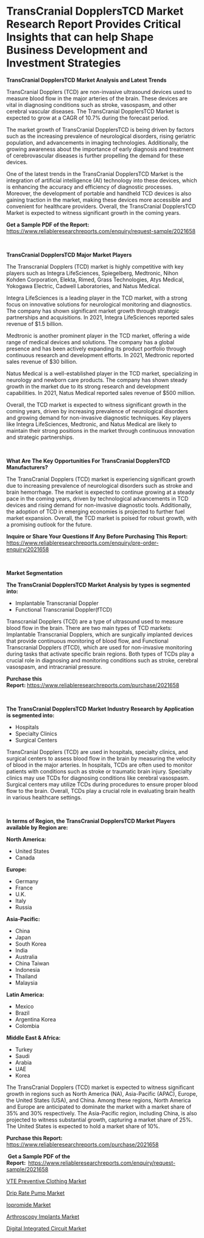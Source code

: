 <p><h1>TransCranial DopplersTCD Market Research Report Provides Critical Insights that can help Shape Business Development and Investment Strategies</h1></p><p><strong>TransCranial DopplersTCD Market Analysis and Latest Trends</strong></p>
<p><p>TransCranial Dopplers (TCD) are non-invasive ultrasound devices used to measure blood flow in the major arteries of the brain. These devices are vital in diagnosing conditions such as stroke, vasospasm, and other cerebral vascular diseases. The TransCranial DopplersTCD Market is expected to grow at a CAGR of 10.7% during the forecast period.</p><p>The market growth of TransCranial DopplersTCD is being driven by factors such as the increasing prevalence of neurological disorders, rising geriatric population, and advancements in imaging technologies. Additionally, the growing awareness about the importance of early diagnosis and treatment of cerebrovascular diseases is further propelling the demand for these devices.</p><p>One of the latest trends in the TransCranial DopplersTCD Market is the integration of artificial intelligence (AI) technology into these devices, which is enhancing the accuracy and efficiency of diagnostic processes. Moreover, the development of portable and handheld TCD devices is also gaining traction in the market, making these devices more accessible and convenient for healthcare providers. Overall, the TransCranial DopplersTCD Market is expected to witness significant growth in the coming years.</p></p>
<p><strong>Get a Sample PDF of the Report:&nbsp;</strong> <a href="https://www.reliableresearchreports.com/enquiry/request-sample/2021658">https://www.reliableresearchreports.com/enquiry/request-sample/2021658</a></p>
<p>&nbsp;</p>
<p><strong>TransCranial DopplersTCD Major Market Players</strong></p>
<p><p>The Transcranial Dopplers (TCD) market is highly competitive with key players such as Integra LifeSciences, Spiegelberg, Medtronic, Nihon Kohden Corporation, Elekta, Rimed, Grass Technologies, Atys Medical, Yokogawa Electric, Cadwell Laboratories, and Natus Medical.</p><p>Integra LifeSciences is a leading player in the TCD market, with a strong focus on innovative solutions for neurological monitoring and diagnostics. The company has shown significant market growth through strategic partnerships and acquisitions. In 2021, Integra LifeSciences reported sales revenue of $1.5 billion.</p><p>Medtronic is another prominent player in the TCD market, offering a wide range of medical devices and solutions. The company has a global presence and has been actively expanding its product portfolio through continuous research and development efforts. In 2021, Medtronic reported sales revenue of $30 billion.</p><p>Natus Medical is a well-established player in the TCD market, specializing in neurology and newborn care products. The company has shown steady growth in the market due to its strong research and development capabilities. In 2021, Natus Medical reported sales revenue of $500 million.</p><p>Overall, the TCD market is expected to witness significant growth in the coming years, driven by increasing prevalence of neurological disorders and growing demand for non-invasive diagnostic techniques. Key players like Integra LifeSciences, Medtronic, and Natus Medical are likely to maintain their strong positions in the market through continuous innovation and strategic partnerships.</p></p>
<p>&nbsp;</p>
<p><strong>What Are The Key Opportunities For TransCranial DopplersTCD Manufacturers?</strong></p>
<p><p>The TransCranial Dopplers (TCD) market is experiencing significant growth due to increasing prevalence of neurological disorders such as stroke and brain hemorrhage. The market is expected to continue growing at a steady pace in the coming years, driven by technological advancements in TCD devices and rising demand for non-invasive diagnostic tools. Additionally, the adoption of TCD in emerging economies is projected to further fuel market expansion. Overall, the TCD market is poised for robust growth, with a promising outlook for the future.</p></p>
<p><strong>Inquire or Share Your Questions If Any Before Purchasing This Report:</strong> <a href="https://www.reliableresearchreports.com/enquiry/pre-order-enquiry/2021658">https://www.reliableresearchreports.com/enquiry/pre-order-enquiry/2021658</a></p>
<p>&nbsp;</p>
<p><strong>Market Segmentation</strong></p>
<p><strong>The TransCranial DopplersTCD Market Analysis by types is segmented into:</strong></p>
<p><ul><li>Implantable Transcranial Doppler</li><li>Functional Transcranial Doppler(fTCD)</li></ul></p>
<p><p>Transcranial Dopplers (TCD) are a type of ultrasound used to measure blood flow in the brain. There are two main types of TCD markets: Implantable Transcranial Dopplers, which are surgically implanted devices that provide continuous monitoring of blood flow, and Functional Transcranial Dopplers (fTCD), which are used for non-invasive monitoring during tasks that activate specific brain regions. Both types of TCDs play a crucial role in diagnosing and monitoring conditions such as stroke, cerebral vasospasm, and intracranial pressure.</p></p>
<p><strong>Purchase this Report:&nbsp;</strong><a href="https://www.reliableresearchreports.com/purchase/2021658">https://www.reliableresearchreports.com/purchase/2021658</a></p>
<p>&nbsp;</p>
<p><strong>The TransCranial DopplersTCD Market Industry Research by Application is segmented into:</strong></p>
<p><ul><li>Hospitals</li><li>Specialty Clinics</li><li>Surgical Centers</li></ul></p>
<p><p>TransCranial Dopplers (TCD) are used in hospitals, specialty clinics, and surgical centers to assess blood flow in the brain by measuring the velocity of blood in the major arteries. In hospitals, TCDs are often used to monitor patients with conditions such as stroke or traumatic brain injury. Specialty clinics may use TCDs for diagnosing conditions like cerebral vasospasm. Surgical centers may utilize TCDs during procedures to ensure proper blood flow to the brain. Overall, TCDs play a crucial role in evaluating brain health in various healthcare settings.</p></p>
<p>&nbsp;</p>
<p><strong>In terms of Region, the TransCranial DopplersTCD Market Players available by Region are:</strong></p>
<p>
    <p> <strong> North America: </strong>
        <ul>
            <li>United States</li>
            <li>Canada</li>
        </ul>
        </p> 
    <p> <strong> Europe: </strong>
        <ul>
            <li>Germany</li>
            <li>France</li>
            <li>U.K.</li>
            <li>Italy</li>
            <li>Russia</li>
        </ul>
        </p> 
    <p> <strong> Asia-Pacific: </strong>
        <ul>
            <li>China</li>
            <li>Japan</li>
            <li>South Korea</li>
            <li>India</li>
            <li>Australia</li>
            <li>China Taiwan</li>
            <li>Indonesia</li>
            <li>Thailand</li>
            <li>Malaysia</li>
        </ul>
        </p> 
    <p> <strong> Latin America: </strong>
        <ul>
            <li>Mexico</li>
            <li>Brazil</li>
            <li>Argentina Korea</li>
            <li>Colombia</li>
        </ul>
        </p> 
    <p> <strong> Middle East & Africa: </strong>
        <ul>
            <li>Turkey</li>
            <li>Saudi</li>
            <li>Arabia</li>
            <li>UAE</li>
            <li>Korea</li>
        </ul>
    </p>
    </p>
<p><p>The TransCranial Dopplers (TCD) market is expected to witness significant growth in regions such as North America (NA), Asia-Pacific (APAC), Europe, the United States (USA), and China. Among these regions, North America and Europe are anticipated to dominate the market with a market share of 35% and 30% respectively. The Asia-Pacific region, including China, is also projected to witness substantial growth, capturing a market share of 25%. The United States is expected to hold a market share of 10%.</p></p>
<p><strong>Purchase this Report: </strong><a href="https://www.reliableresearchreports.com/purchase/2021658">https://www.reliableresearchreports.com/purchase/2021658</a></p>
<p>&nbsp;<strong>Get a Sample PDF of the Report:&nbsp;&nbsp;</strong><a href="https://www.reliableresearchreports.com/enquiry/request-sample/2021658">https://www.reliableresearchreports.com/enquiry/request-sample/2021658</a></p>
<p><strong></strong></p>
<p><p><a href="https://github.com/pgtimber/Market-Research-Report-List-1/blob/main/vte-preventive-clothing-market.md">VTE Preventive Clothing Market</a></p><p><a href="https://thundering-castanet-c65.notion.site/Drip-Rate-Pump-Market-Provides-Detailed-Segmentation-of-this-Market-based-on-Type-Application-and--cf91a6bc5d454a129460b1df3a3fc8da">Drip Rate Pump Market</a></p><p><a href="https://bubble-tree-ea4.notion.site/Iopromide-Market-Size-and-Growth-Market-Segmentation-Regional-and-Country-Breakdowns-and-Market-T-d5ad66f9fd2d4da9bfd2a22129bc8889">Iopromide Market</a></p><p><a href="https://github.com/lataunyatinikmelvin59ilbd0dv/Market-Research-Report-List-1/blob/main/arthroscopy-implants-market.md">Arthroscopy Implants Market</a></p><p><a href="https://view.publitas.com/reportprime-1/digital-integrated-circuit-market-provides-detailed-segmentation-of-this-market-based-on-type-application-and-region-and-forecast-for-the-period-from-2024-2031/">Digital Integrated Circuit Market</a></p></p>